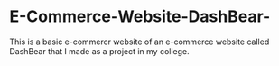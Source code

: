 # E-Commerce-Website-DashBear-

This is a basic e-commercr website of an e-commerce website called DashBear that I made as a project in my college.
